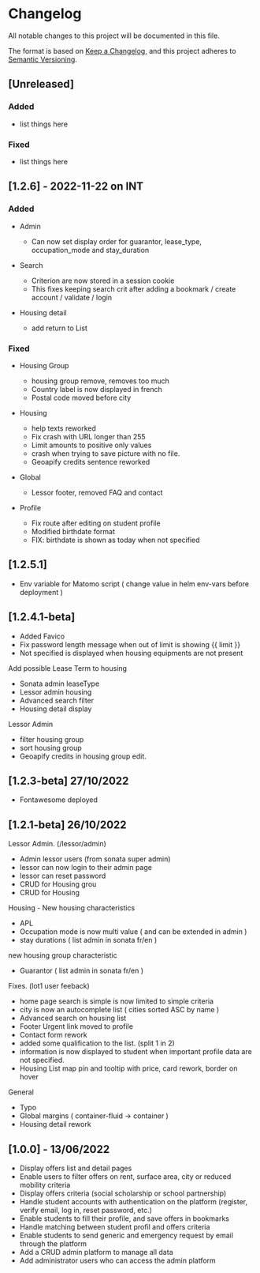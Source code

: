 # Changelog
All notable changes to this project will be documented in this file.

The format is based on [Keep a Changelog](https://keepachangelog.com/en/1.0.0/),
and this project adheres to [Semantic Versioning](https://semver.org/spec/v2.0.0.html).

## [Unreleased]

### Added

- list things here

### Fixed

- list things here

## [1.2.6] - 2022-11-22 on INT

### Added

- Admin
    - Can now set display order for guarantor, lease_type, occupation_mode and stay_duration

- Search 
    - Criterion are now stored in a session cookie
    - This fixes keeping search crit after adding a bookmark / create account / validate / login 

- Housing detail
    - add return to List

### Fixed

- Housing Group
    - housing group remove, removes too much
    - Country label is now displayed in french 
    - Postal code moved before city

- Housing
    - help texts reworked
    - Fix crash with URL longer than 255 
    - Limit amounts to positive only values
    - crash when trying to save picture with no file.
    - Geoapify credits sentence reworked

- Global    
    - Lessor footer, removed FAQ and contact

- Profile
    - Fix route after editing on student profile
    - Modified birthdate format
    - FIX: birthdate is shown as today when not specified


## [1.2.5.1]

- Env variable for Matomo script ( change value in helm env-vars before deployment )

## [1.2.4.1-beta]

- Added Favico
- Fix password length message when out of limit is showing {{ limit }}
- Not specified is displayed when housing equipments are not present

Add possible Lease Term to housing
- Sonata admin leaseType
- Lessor admin housing 
- Advanced search filter
- Housing detail display

Lessor Admin
- filter housing group
- sort housing group 
- Geoapify credits in housing group edit. 

## [1.2.3-beta] 27/10/2022

- Fontawesome deployed

## [1.2.1-beta] 26/10/2022

Lessor Admin. (/lessor/admin)
- Admin lessor users (from sonata super admin)
- lessor can now login to their admin page 
- lessor can reset password
- CRUD for Housing grou
- CRUD for Housing

Housing - New housing characteristics
- APL 
- Occupation mode is now multi value ( and can be extended in admin ) 
- stay durations ( list admin in sonata fr/en )

new housing group characteristic 
- Guarantor ( list admin in sonata fr/en )

Fixes. (lot1 user feeback)
- home page search is simple is now limited to simple criteria
- city is now an autocomplete list ( cities sorted ASC by name )
- Advanced search on housing list
- Footer Urgent link moved to profile
- Contact form rework
- added some qualification to the list. (split 1 in 2)
- information is now displayed to student when important profile data are not specified.
- Housing List map pin and tooltip with price, card rework, border on hover

General 
- Typo
- Global margins ( container-fluid -> container )
- Housing detail rework

## [1.0.0] - 13/06/2022
- Display offers list and detail pages
- Enable users to filter offers on rent, surface area, city or reduced mobility criteria
- Display offers criteria (social scholarship or school partnership)
- Handle student accounts with authentication on the platform (register, verify email, log in, reset password, etc.)
- Enable students to fill their profile, and save offers in bookmarks
- Handle matching between student profil and offers criteria
- Enable students to send generic and emergency request by email through the platform
- Add a CRUD admin platform to manage all data
- Add administrator users who can access the admin platform

